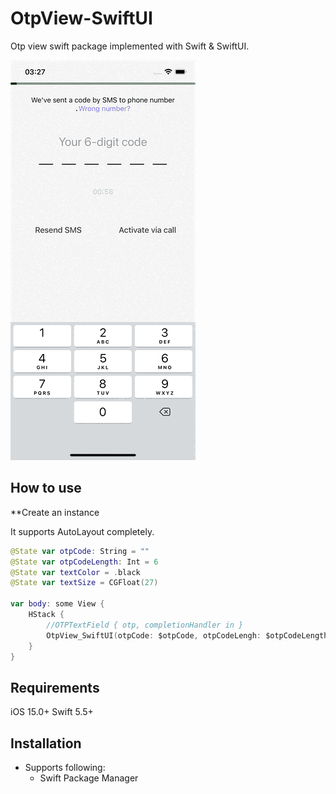 # OtpView-SwiftUI
Otp view swift package implemented with Swift &amp; SwiftUI.

![](Simulator%20Screen%20Recording%20-%20iPhone%2013%20-%202022-04-22%20at%2015.27.30.gif)


## How to use

**Create an instance

It supports AutoLayout completely.

```swift
@State var otpCode: String = ""
@State var otpCodeLength: Int = 6
@State var textColor = .black
@State var textSize = CGFloat(27)

var body: some View {
    HStack {
        //OTPTextField { otp, completionHandler in }
        OtpView_SwiftUI(otpCode: $otpCode, otpCodeLengh: $otpCodeLength, textColor: $textColor, textSize: $textSize)
    }
}
```

## Requirements

iOS 15.0+ Swift 5.5+

## Installation

- Supports following:
  - Swift Package Manager
